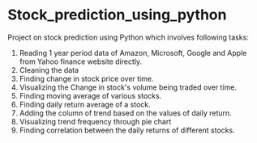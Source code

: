 # Stock_prediction_using_python
Project on stock prediction using Python which involves following tasks:
1) Reading 1 year period data of Amazon, Microsoft, Google and Apple from Yahoo finance website directly.
2) Cleaning the data
3) Finding change in stock price over time.
4) Visualizing the Change in stock's volume being traded over time.
5) Finding moving average of various stocks.
6) Finding daily return average of a stock.
7) Adding the column of trend based on the values of daily return.
8) Visualizing trend frequency through pie chart
9) Finding correlation between the daily returns of different stocks.
